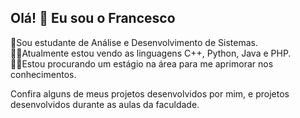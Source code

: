 ## Olá! 👋 Eu sou o Francesco

📘Sou estudante de Análise e Desenvolvimento de Sistemas. <br>
🧑‍💻Atualmente estou vendo as linguagens C++, Python, Java e PHP.  <br>
🧑‍💼Estou procurando um estágio na área para me aprimorar nos conhecimentos. <br>

Confira alguns de meus projetos desenvolvidos por mim, e projetos desenvolvidos durante as aulas da faculdade.
